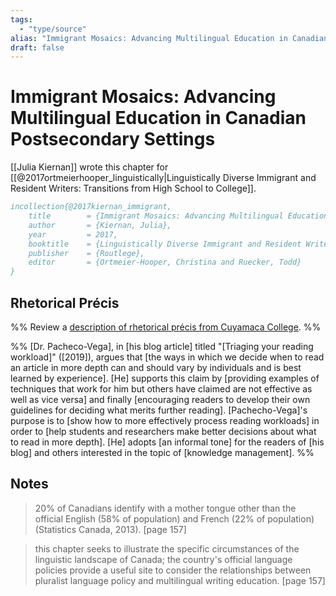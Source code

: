 ```yaml
---
tags:
  - "type/source"
alias: "Immigrant Mosaics: Advancing Multilingual Education in Canadian Postsecondary Settings"
draft: false
---
```

# Immigrant Mosaics: Advancing Multilingual Education in Canadian Postsecondary Settings
[[Julia Kiernan]] wrote this chapter for [[@2017ortmeierhooper_linguistically|Linguistically Diverse Immigrant and Resident Writers: Transitions from High School to College]].

```bibtex
incollection{@2017kiernan_immigrant,
	title        = {Immigrant Mosaics: Advancing Multilingual Education in Canadian Postsecondary Settings},
	author       = {Kiernan, Julia},
	year         = 2017,
	booktitle    = {Linguistically Diverse Immigrant and Resident Writers: Transitions from High School to College},
	publisher    = {Routlege},
	editor       = {Ortmeier-Hooper, Christina and Ruecker, Todd}
}
```

## Rhetorical Précis
%% Review a [description of rhetorical précis from Cuyamaca College](https://www.cuyamaca.edu/student-support/tutoring-center/files/student-resources/rhetorical-precis-description-and-examples.pdf). %%

%%
[Dr. Pacheco-Vega], in [his blog article] titled "[Triaging your reading workload]" ([2019]), argues that [the ways in which we decide when to read an article in more depth can and should vary by individuals and is best learned by experience]. [He] supports this claim by [providing examples of techniques that work for him but others have claimed are not effective as well as vice versa] and finally [encouraging readers to develop their own guidelines for deciding what merits further reading]. [Pachecho-Vega]'s purpose is to [show how to more effectively process reading workloads] in order to [help students and researchers make better decisions about what to read in more depth]. [He] adopts [an informal tone] for the readers of [his blog] and others interested in the topic of [knowledge management]. 
%%
## Notes
> 20% of Canadians identify with a mother tongue other than the official English (58% of population) and French (22% of population) (Statistics Canada, 2013). [page 157]

> this chapter seeks to illustrate the specific circumstances of the linguistic landscape of Canada; the country's official language policies provide a useful site to consider the relationships between pluralist language policy and multilingual writing education. [page 157]

